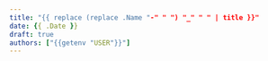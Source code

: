 ```yaml
---
title: "{{ replace (replace .Name "-" " ") "_" " " | title }}"
date: {{ .Date }}
draft: true
authors: ["{{getenv "USER"}}"]
---
```


